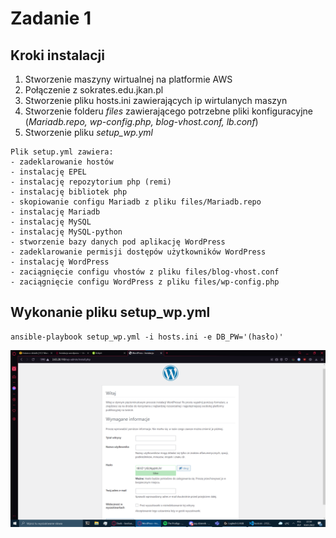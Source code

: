 # Zadanie 1
## Kroki instalacji

1. Stworzenie maszyny wirtualnej na platformie AWS
2. Połączenie z sokrates.edu.jkan.pl
3. Stworzenie pliku hosts.ini zawierających ip wirtulanych maszyn
4. Stworzenie folderu *files* zawierającego potrzebne pliki konfiguracyjne (*Mariadb.repo, wp-config.php, blog-vhost.conf, lb.conf*)
5. Stworzenie pliku *setup_wp.yml* 
```
Plik setup.yml zawiera:
- zadeklarowanie hostów
- instalację EPEL
- instalację repozytorium php (remi)
- instalację bibliotek php 
- skopiowanie configu Mariadb z pliku files/Mariadb.repo
- instalację Mariadb
- instalację MySQL
- instalację MySQL-python
- stworzenie bazy danych pod aplikację WordPress
- zadeklarowanie permisji dostępów użytkowników WordPress
- instalację WordPress
- zaciągnięcie configu vhostów z pliku files/blog-vhost.conf
- zaciągnięcie configu WordPress z pliku files/wp-config.php
```

## Wykonanie pliku setup_wp.yml
```
ansible-playbook setup_wp.yml -i hosts.ini -e DB_PW='(hasło)'

```
![](ez.png)